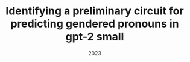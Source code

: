 ---
title: "Identifying a preliminary circuit for predicting gendered pronouns in gpt-2 small"
collection: publications
category: post
permalink: /publication/2023_gender_circuit
excerpt: 'Test: We explore the use of automated circuit discovery to extract a circuit predicting gender pronouns in GPT2'
date: 2023
venue: '01-2023 Apart Hackathon on mechanistic interpretability'
paperurl: 'https://itch. io/jam/mechint/rate/1889871'
---